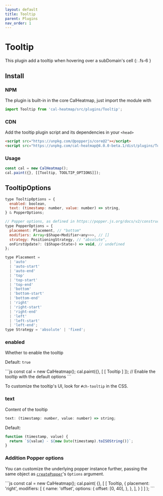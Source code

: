 ```yaml
---
layout: default
title: Tooltip
parent: Plugins
nav_order: 1
---
```


# Tooltip

This plugin add a tooltip when hovering over a subDomain's cell
{: .fs-6 }

## Install

### NPM

The plugin is built-in in the core CalHeatmap, just import the module with

```js
import Tooltip from 'cal-heatmap/src/plugins/Tooltip';
```

### CDN

Add the tooltip plugin script and its dependencies in your `<head>`

```html
<script src="https://unpkg.com/@popperjs/core@2"></script>
<script src="https://unpkg.com/cal-heatmap@4.0.0-beta.1/dist/plugins/Tooltip.min.js"></script>
```

### Usage

```js
const cal = new CalHeatmap();
cal.paint({}, [[Tooltip, TOOLTIP_OPTIONS]]);
```

## TooltipOptions

```js
type TooltipOptions = {
  enabled: boolean,
  text: (timestamp: number, value: number) => string,
} & PopperOptions;

// Popper options, as defined in https://popper.js.org/docs/v2/constructors/
type PopperOptions = {
  placement: Placement, // "bottom"
  modifiers: Array<$Shape<Modifier<any>>>, // []
  strategy: PositioningStrategy, // "absolute",
  onFirstUpdate?: ($Shape<State>) => void, // undefined
};

type Placement =
  | 'auto'
  | 'auto-start'
  | 'auto-end'
  | 'top'
  | 'top-start'
  | 'top-end'
  | 'bottom'
  | 'bottom-start'
  | 'bottom-end'
  | 'right'
  | 'right-start'
  | 'right-end'
  | 'left'
  | 'left-start'
  | 'left-end';
type Strategy = 'absolute' | 'fixed';
```

### enabled

Whether to enable the tooltip

Default: `true`

<div class="code-example">
<div id="tooltip-example-1"></div>
<script>
  (function () {
     const cal = new CalHeatmap();
     cal.paint({ range: 1, itemSelector: '#tooltip-example-1' }, [[Tooltip]]);
   })()
</script>
</div>
```js
const cal = new CalHeatmap();
cal.paint({}, [ [ Tooltip ] ]); // Enable the tooltip with the default options
```

To customize the tooltip's UI, look for `#ch-tooltip` in the CSS.

### text

Content of the tooltip

```js
text: (timestamp: number, value: number) => string;
```

Default:

```js
function (timestamp, value) {
  return `${value} - ${new Date(timestamp).toISOString()}`;
}
```

### Addition Popper options

You can customize the underlying popper instance further,
passing the same object as [`createPopper`](https://popper.js.org/docs/v2/constructors/)'s `Options` argument.

<div class="code-example">
  <div id="tooltip-example-2"></div>
  <script>
    (function () {
       const cal = new CalHeatmap();
       cal.paint({ range: 1, itemSelector: '#tooltip-example-2' }, [[Tooltip, { placement: 'right', modifiers: [{ name: 'offset', options: {offset: [0, 40]}}] }]]);
      })();
  </script>
</div>
```js
const cal = new CalHeatmap();
cal.paint(
  {},
  [
    [
      Tooltip,
      {
        placement: 'right',
        modifiers: [
          {
            name: 'offset',
            options: {
              offset: [0, 40],
            },
          },
        ],
      }
    ]
  ]
);
```
